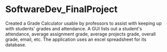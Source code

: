 # SoftwareDev_FinalProject

Created a Grade Calculator usable by professors to assist with keeping up with students' grades and attendance.  A GUI 
lists out a student's attendance, average assignment grade, average projects grade, overall grade, email, etc.  The application
uses an excel spreadsheet for its database.  
